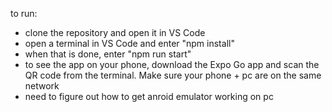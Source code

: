 to run:

- clone the repository and open it in VS Code
- open a terminal in VS Code and enter "npm install"
- when that is done, enter "npm run start"
- to see the app on your phone, download the Expo Go app and scan the QR code from the terminal. Make sure your phone + pc are on the same network
- need to figure out how to get anroid emulator working on pc
